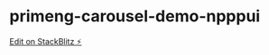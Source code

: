 # primeng-carousel-demo-npppui

[Edit on StackBlitz ⚡️](https://stackblitz.com/edit/primeng-carousel-demo-npppui)